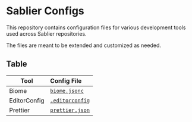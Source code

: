 # Sablier Configs

This repository contains configuration files for various development tools used across Sablier repositories.

The files are meant to be extended and customized as needed.

## Table

| Tool         | Config File                              |
| ------------ | :--------------------------------------- |
| Biome        | [`biome.jsonc`](./biome.jsonc)           |
| EditorConfig | [`.editorconfig`](./.editorconfig)       |
| Prettier     | [`prettier.json`](./.prettierrc.json) |
